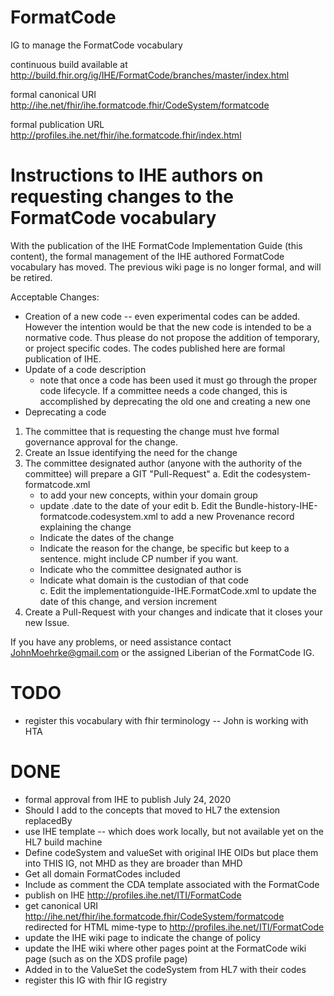 # FormatCode
IG to manage the FormatCode vocabulary

continuous build available at http://build.fhir.org/ig/IHE/FormatCode/branches/master/index.html

formal canonical URI http://ihe.net/fhir/ihe.formatcode.fhir/CodeSystem/formatcode

formal publication URL http://profiles.ihe.net/fhir/ihe.formatcode.fhir/index.html

# Instructions to IHE authors on requesting changes to the FormatCode vocabulary
With the publication of the IHE FormatCode Implementation Guide (this content), the formal management of the IHE authored FormatCode vocabulary has moved. The previous wiki page is no longer formal, and will be retired.

Acceptable Changes:
* Creation of a new code -- even experimental codes can be added. However the intention would be that the new code is intended to be a normative code. Thus please do not propose the addition of temporary, or project specific codes. The codes published here are formal publication of IHE.
* Update of a code description
  * note that once a code has been used it must go through the proper code lifecycle. If a committee needs a code changed, this is accomplished by deprecating the old one and creating a new one
* Deprecating a code

1. The committee that is requesting the change must hve formal governance approval for the change. 
2. Create an Issue identifying the need for the change
3. The committee designated author (anyone with the authority of the committee) will prepare a GIT "Pull-Request"
  a. Edit the codesystem-formatcode.xml 
    * to add your new concepts, within your domain group
    * update .date to the date of your edit
  b. Edit the Bundle-history-IHE-formatcode.codesystem.xml to add a new Provenance record explaining the change
    * Indicate the dates of the change
    * Indicate the reason for the change, be specific but keep to a sentence. might include CP number if you want.  
    * Indicate who the committee designated author is
    * Indicate what domain is the custodian of that code	
  c. Edit the implementationguide-IHE.FormatCode.xml to update the date of this change, and version increment
4. Create a Pull-Request with your changes and indicate that it closes your new Issue.
  
  If you have any problems, or need assistance contact JohnMoehrke@gmail.com or the assigned Liberian of the FormatCode IG.
  
# TODO
* register this vocabulary with fhir terminology -- John is working with HTA

# DONE
* formal approval from IHE to publish July 24, 2020
* Should I add to the concepts that moved to HL7 the extension replacedBy
* use IHE template -- which does work locally, but not available yet on the HL7 build machine
* Define codeSystem and valueSet with original IHE OIDs but place them into THIS IG, not MHD as they are broader than MHD
* Get all domain FormatCodes included
* Include as comment the CDA template associated with the FormatCode
* publish on IHE http://profiles.ihe.net/ITI/FormatCode 
* get canonical URI http://ihe.net/fhir/ihe.formatcode.fhir/CodeSystem/formatcode redirected for HTML mime-type to http://profiles.ihe.net/ITI/FormatCode
* update the IHE wiki page to indicate the change of policy
* update the IHE wiki where other pages point at the FormatCode wiki page (such as on the XDS profile page)
* Added in to the ValueSet the codeSystem from HL7 with their codes
* register this IG with fhir IG registry 

